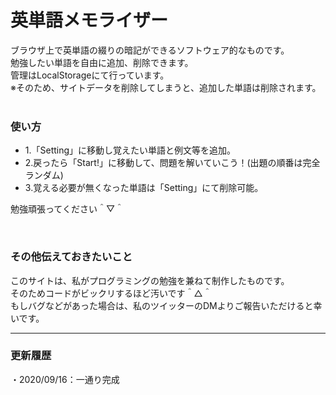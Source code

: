 # 英単語メモライザー

ブラウザ上で英単語の綴りの暗記ができるソフトウェア的なものです。<br>
勉強したい単語を自由に追加、削除できます。<br>
管理はLocalStorageにて行っています。<br>
※そのため、サイトデータを削除してしまうと、追加した単語は削除されます。
<br>
<br>

<h3>使い方</h3>
<ul>
<li>1.「Setting」に移動し覚えたい単語と例文等を追加。</li>
<li>2.戻ったら「Start!」に移動して、問題を解いていこう！(出題の順番は完全ランダム)</li>
<li>3.覚える必要が無くなった単語は「Setting」にて削除可能。</li>
</ul>
<p>勉強頑張ってください＾▽＾</p>
<br>

<h3>その他伝えておきたいこと</h3>
このサイトは、私がプログラミングの勉強を兼ねて制作したものです。<br>
そのためコードがビックリするほど汚いです＾△＾<br>
もしバグなどがあった場合は、私のツイッターのDMよりご報告いただけると幸いです。<br>
<hr>
<h3>更新履歴</h3>
・2020/09/16：一通り完成
